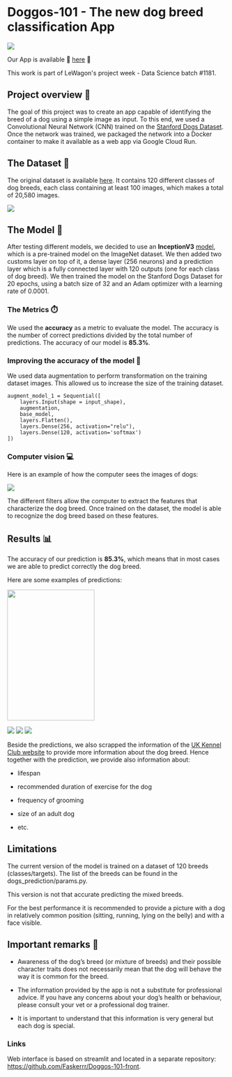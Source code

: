 # Doggos-101 - The new dog breed classification App

![](https://media0.giphy.com/media/ONip6r6SCtpZu/giphy.gif?cid=ecf05e471rmr22enswpoz3le07gztqqjpvzll4nii44o6y6p&rid=giphy.gif&ct=s)

Our App is available 🐶 [here](https://doggos-101.streamlit.app/) 🐶

This work is part of LeWagon's project week - Data Science batch #1181.

## Project overview 🚀

The goal of this project was to create an app capable of identifying the breed of a dog using a simple image as input.
To this end, we used a Convolutional Neural Network (CNN) trained on the [Stanford Dogs Dataset](http://vision.stanford.edu/aditya86/ImageNetDogs/).
Once the network was trained, we packaged the network into a Docker container to make it available as a web app via Google Cloud Run.

## The Dataset 🐶

The original dataset is available [here](http://vision.stanford.edu/aditya86/ImageNetDogs/). It contains 120 different classes of dog breeds, each class containing at least 100 images, which makes a total of 20,580 images.

![](docs/kaggle_datasets.png)


## The Model 🧠

After testing different models, we decided to use an **InceptionV3** [model](https://www.tensorflow.org/api_docs/python/tf/keras/applications/inception_v3/InceptionV3), which is a pre-trained model on the ImageNet dataset. We then added two customs layer on top of it, a dense layer (256 neurons) and a prediction layer which is a fully connected layer with 120 outputs (one for each class of dog breed). We then trained the model on the Stanford Dogs Dataset for 20 epochs, using a batch size of 32 and an Adam optimizer with a learning rate of 0.0001.

### The Metrics ⏱️

We used the **accuracy** as a metric to evaluate the model. The accuracy is the number of correct predictions divided by the total number of predictions. The accuracy of our model is **85.3%**.

### Improving the accuracy of the model 💪

We used data augmentation to perform transformation on the training dataset images. This allowed us to increase the size of the training dataset.

```
augment_model_1 = Sequential([
    layers.Input(shape = input_shape),
    augmentation,
    base_model,
    layers.Flatten(),
    layers.Dense(256, activation="relu"),
    layers.Dense(120, activation='softmax')
])
```


### Computer vision 💻

Here is an example of how the computer sees the images of dogs:

![](docs/activation_img2.png)

The different filters allow the computer to extract the features that characterize the dog breed. Once trained on the dataset, the model is able to recognize the dog breed based on these features.

## Results 📊

The accuracy of our prediction is **85.3%**, which means that in most cases we are able to predict correctly the dog breed.

Here are some examples of predictions:

<img src=docs/Labrador.png  width="200" height="300">

![](docs/Labrador.png)    ![](docs/Papillon.png)    ![](docs/Pug.png)

Beside the predictions, we also scrapped the information of the [UK Kennel Club website](https://www.thekennelclub.org.uk/) to provide more information about the dog breed.
Hence together with the prediction, we provide also information about:

- lifespan

- recommended duration of exercise for the dog

- frequency of grooming

- size of an adult dog

- etc.

## Limitations

The current version of the model is trained on a dataset of 120 breeds (classes/targets). The list of the breeds can be found in the dogs_prediction/params.py.

This version is not that accurate predicting the mixed breeds.

For the best performance it is recommended to provide a picture with a dog in relatively common position (sitting, running, lying on the belly) and with a face visible. 

## Important remarks 🚨

- Awareness of the dog’s breed (or mixture of breeds) and their possible character traits does not necessarily mean that the dog will behave the way it is common for the breed.

- The information provided by the app is not a substitute for professional advice. If you have any concerns about your dog’s health or behaviour, please consult your vet or a professional dog trainer.

- It is important to understand that this information is very general but each dog is special.

### Links

Web interface is based on streamlit and located in a separate repository: https://github.com/Faskerrr/Doggos-101-front.

